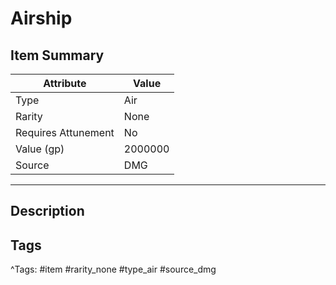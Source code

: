# Airship

## Item Summary

| Attribute            | Value                        |
|----------------------|------------------------------|
| Type                 | Air |
| Rarity               | None             |
| Requires Attunement  | No                |
| Value (gp)           | 2000000    |
| Source               | DMG |

---

## Description



## Tags

^Tags: #item #rarity_none #type_air #source_dmg